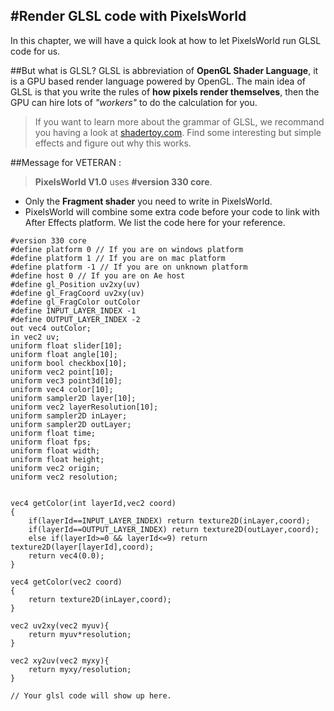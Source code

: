 #Render GLSL code with PixelsWorld
---
In this chapter, we will have a quick look at how to let PixelsWorld run GLSL code for us. 

##But what is GLSL?
GLSL is abbreviation of **OpenGL Shader Language**, it is a GPU based render language powered by OpenGL. 
The main idea of GLSL is that you write the rules of **how pixels render themselves**, then the GPU can hire lots of *"workers"* to do the calculation for you.  
> If you want to learn more about the grammar of GLSL, we recommand you having a look at [shadertoy.com](https://www.shadertoy.com/). Find some interesting but simple effects and figure out why this works. 

##Message for VETERAN : 
> **PixelsWorld V1.0** uses **#version 330 core**. 
 
- Only the **Fragment shader** you need to write in PixelsWorld. 
- PixelsWorld will combine some extra code before your code to link with After Effects platform. We list the code here for your reference. 

```glsl:extra.shader
#version 330 core
#define platform 0 // If you are on windows platform
#define platform 1 // If you are on mac platform
#define platform -1 // If you are on unknown platform
#define host 0 // If you are on Ae host 
#define gl_Position uv2xy(uv)
#define gl_FragCoord uv2xy(uv)
#define gl_FragColor outColor
#define INPUT_LAYER_INDEX -1
#define OUTPUT_LAYER_INDEX -2
out vec4 outColor;
in vec2 uv;
uniform float slider[10];
uniform float angle[10];
uniform bool checkbox[10];
uniform vec2 point[10];
uniform vec3 point3d[10];
uniform vec4 color[10];
uniform sampler2D layer[10];
uniform vec2 layerResolution[10];
uniform sampler2D inLayer;
uniform sampler2D outLayer;
uniform float time;
uniform float fps;
uniform float width;
uniform float height;
uniform vec2 origin;
uniform vec2 resolution;


vec4 getColor(int layerId,vec2 coord)
{
	if(layerId==INPUT_LAYER_INDEX) return texture2D(inLayer,coord);
	if(layerId==OUTPUT_LAYER_INDEX) return texture2D(outLayer,coord);
	else if(layerId>=0 && layerId<=9) return texture2D(layer[layerId],coord);
	return vec4(0.0);
}

vec4 getColor(vec2 coord)
{
	return texture2D(inLayer,coord);
}

vec2 uv2xy(vec2 myuv){
	return myuv*resolution;
}

vec2 xy2uv(vec2 myxy){
	return myxy/resolution;
}

// Your glsl code will show up here. 
```

